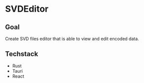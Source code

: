 # SVDEditor

## Goal
Create SVD files editor that is able to view and edit encoded data.

## Techstack
- Rust
- Tauri
- React
